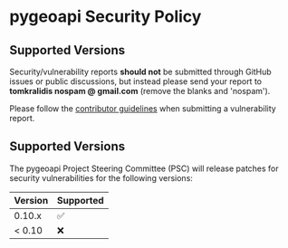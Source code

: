 # pygeoapi Security Policy

## Supported Versions

Security/vulnerability reports **should not** be submitted through GitHub issues or public discussions, but instead please send your report 
to **tomkralidis nospam @ gmail.com** (remove the blanks and 'nospam').  

Please follow the [contributor guidelines](https://github.com/geopython/pygeoapi/blob/master/CONTRIBUTING.md) when submitting a vulnerability report.

## Supported Versions

The pygeoapi Project Steering Committee (PSC) will release patches for security vulnerabilities for the following versions:

| Version | Supported          |
| ------- | ------------------ |
| 0.10.x  | :white_check_mark: |
| < 0.10  | :x:                |
